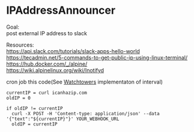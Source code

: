 # IPAddressAnnouncer
Goal:  
  post external IP address to slack  

Resources:  
https://api.slack.com/tutorials/slack-apps-hello-world  
https://tecadmin.net/5-commands-to-get-public-ip-using-linux-terminal/  
https://hub.docker.com/_/alpine/  
https://wiki.alpinelinux.org/wiki/Inotifyd  


cron job this code(See [Watchtowers](https://github.com/v2tec/watchtower) implementaton of interval)
```
currentIP = curl icanhazip.com 
oldIP = 0

if oldIP != currentIP
  curl -X POST -H 'Content-type: application/json' --data '{"text":"${currentIP}"}' YOUR_WEBHOOK_URL
  oldIP = currentIP
```
